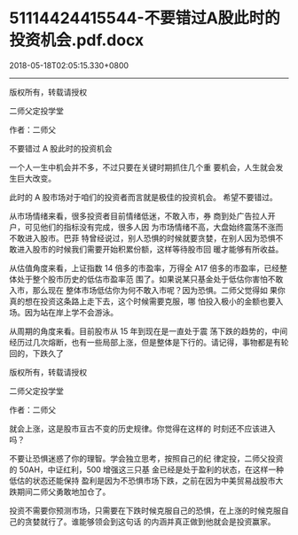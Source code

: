 # 51114424415544-不要错过A股此时的投资机会.pdf.docx

2018-05-18T02:05:15.330+0800

----

版权所有，转载请授权

二师父定投学堂

作者：二师父

不要错过 A 股此时的投资机会 

一个人一生中机会并不多，不过只要在关键时期抓住几个重 要机会，人生就会发生巨大改变。 

此时的 A 股市场对于咱们的投资者而言就是极佳的投资机会。 希望不要错过。 

从市场情绪来看，很多投资者目前情绪低迷，不敢入市，券 商到处广告拉人开户，可见他们的指标没有完成，很多人因 为市场情绪不高，大盘始终震荡不涨而不敢进入股市。巴菲 特曾经说过，别人恐惧的时候就要贪婪，在别人因为恐惧不 敢进入股市的时候我们需要开始积累份额，这样等待股市回 暖才能够有所收益。 

从估值角度来看，上证指数 14 倍多的市盈率，万得全 A17 倍多的市盈率，已经整体处于整个股市历史的低估市盈率范 围了。如果说某只基金处于低估你害怕不敢入市，那么现在 整体市场低估你为何不敢入市呢？因为恐惧。二师父觉得如 果你真的想在投资这条路上走下去，这个时候需要克服，哪 怕投入极小的金额也要入场。因为站在岸上学不会游泳。 

从周期的角度来看。目前股市从 15 年到现在是一直处于震 荡下跌的趋势的，中间经历过几次熔断，也有一些局部上涨，但是整体是下行的。请记得，事物都是有轮回的，下跌久了

版权所有，转载请授权

二师父定投学堂

作者：二师父

就会上涨，这是股市亘古不变的历史规律。你觉得在这样的 时刻还不应该进入吗？ 

不要让恐惧迷惑了你的理智。学会独立思考，按照自己的纪 律定投，二师父投资的 50AH，中证红利，500 增强这三只基 金已经是处于盈利的状态，在这样一种低估的状态还能保持 盈利是因为不恐惧市场下跌，之前在因为中美贸易战股市大 跌期间二师父勇敢地加仓了。 

投资不需要你预测市场，只需要在下跌时候克服自己的恐惧，在上涨的时候克服自己的贪婪就行了。谁能够领会到这句话 的内涵并真正做到他就会是投资赢家。 

